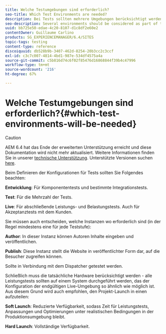 ```yaml
---
title: Welche Testumgebungen sind erforderlich?
seo-title: Which Test Environments are needed?
description: Bei Tests sollten mehrere Umgebungen berücksichtigt werden.
seo-description: Several environments should be considered as part of testing
uuid: bb725e50-edae-4c20-8107-d1c8df2e60e2
contentOwner: Guillaume Carlino
products: SG_EXPERIENCEMANAGER/6.4/SITES
topic-tags: testing
content-type: reference
discoiquuid: db528b9b-3407-462d-8254-20b3cc2c3ccf
exl-id: c3c7c007-4814-4bd1-987e-534df4575a4a
source-git-commit: c5b816d74c6f02f85476d16868844f39b4c47996
workflow-type: tm+mt
source-wordcount: '216'
ht-degree: 67%

---
```


# Welche Testumgebungen sind erforderlich?{#which-test-environments-will-be-needed}

>[!CAUTION]
>
>AEM 6.4 hat das Ende der erweiterten Unterstützung erreicht und diese Dokumentation wird nicht mehr aktualisiert. Weitere Informationen finden Sie in unserer [technische Unterstützung](https://helpx.adobe.com/de/support/programs/eol-matrix.html). Unterstützte Versionen suchen [here](https://experienceleague.adobe.com/docs/?lang=de).

Beim Definieren der Konfigurationen für Tests sollten Sie Folgendes beachten:

**Entwicklung**: Für Komponententests und bestimmte Integrationstests.

**Test**: Für die Mehrzahl der Tests.

**Live**: Für abschließende Leistungs- und Belastungstests. Auch für Akzeptanztests mit dem Kunden.

Sie müssen auch entscheiden, welche Instanzen wo erforderlich sind (in der Regel mindestens eine für jede Teststufe):

**Author**: In dieser Instanz können Autoren Inhalte eingeben und veröffentlichen.

**Publish**: Diese Instanz stellt die Website in veröffentlichter Form dar, auf die Besucher zugreifen können.

Sollte in Verbindung mit dem Dispatcher getestet werden.

Schließlich muss die tatsächliche Hardware berücksichtigt werden - alle Leistungstests sollten auf einem System durchgeführt werden, das der Konfiguration der endgültigen Live-Umgebung so ähnlich wie möglich ist. Aus diesem Grund wird auch empfohlen, den Projekt-Launch in einen aufzuteilen:

**Soft Launch**: Reduzierte Verfügbarkeit, sodass Zeit für Leistungstests, Anpassungen und Optimierungen unter realistischen Bedingungen in der Produktionsumgebung bleibt.

**Hard Launch**: Vollständige Verfügbarkeit.
